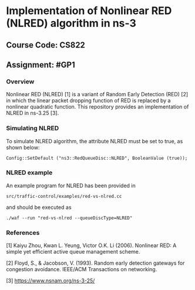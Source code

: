 # Implementation of Nonlinear RED (NLRED) algorithm in ns-3
## Course Code: CS822  <br/>                  
## Assignment: #GP1    <br/>

### Overview           <br/>

Nonlinear RED (NLRED) [1] is a variant of Random Early Detection (RED) [2] in which the linear packet dropping function of 
RED is replaced by a nonlinear quadratic function. This repository provides an implementation of NLRED in ns-3.25 [3]. <br/>

### Simulating NLRED	<br/>

To simulate NLRED algorithm, the attribute NLRED must be set to true,
as shown below:

  `Config::SetDefault ("ns3::RedQueueDisc::NLRED", BooleanValue (true));`

### NLRED example	<br/>

An example program for NLRED has been provided in

`src/traffic-control/examples/red-vs-nlred.cc`

and should be executed as

`./waf --run "red-vs-nlred --queueDiscType=NLRED"`

### References         <br/>

[1] Kaiyu Zhou, Kwan L. Yeung, Victor O.K. Li (2006). Nonlinear RED: A simple yet efficient active queue management scheme. <br/>

[2] Floyd, S., & Jacobson, V. (1993). Random early detection gateways for congestion avoidance. IEEE/ACM Transactions on networking.<br/>

[3] https://www.nsnam.org/ns-3-25/

